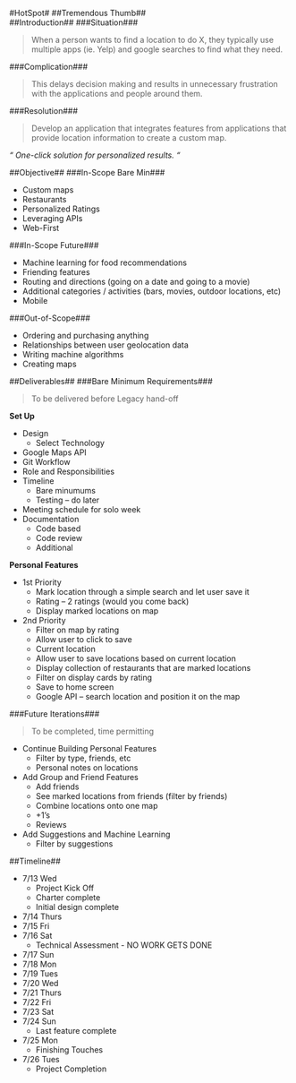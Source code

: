#HotSpot#
##Tremendous Thumb##
<br>
##Introduction##
###Situation###
> When a person wants to find a location to do X, they typically use multiple apps (ie. Yelp) and google searches to find what they need.

###Complication###
>This delays decision making and results in unnecessary frustration with the applications and people around them.


###Resolution###

>Develop an application that integrates features from applications that provide location information to create a custom map.

<em> “ One-click solution for personalized results. “ </em>

##Objective##
###In-Scope Bare Min###
  * Custom maps
  * Restaurants
  * Personalized Ratings
  * Leveraging APIs
  * Web-First
  
###In-Scope Future###
  * Machine learning for food recommendations
  * Friending features
  * Routing and directions (going on a date and going to a movie)
  * Additional categories / activities (bars, movies, outdoor locations, etc)
  * Mobile

###Out-of-Scope###
  * Ordering and purchasing anything
  * Relationships between user geolocation data
  * Writing machine algorithms
  * Creating maps

##Deliverables##
###Bare Minimum Requirements###
> To be delivered before Legacy hand-off

**Set Up**
  * Design
    * Select Technology
  * Google Maps API
  * Git Workflow
  * Role and Responsibilities
  * Timeline
    * Bare minumums
    * Testing – do later
  * Meeting schedule for solo week
  * Documentation
    * Code based
    * Code review
    * Additional
    
**Personal Features**
  * 1st Priority
    * Mark location through a simple search and let user save it
    * Rating – 2 ratings (would you come back)
    * Display marked locations on map
  * 2nd Priority
    * Filter on map by rating
    * Allow user to click to save
    * Current location 
    * Allow user to save locations based on current location
    * Display collection of restaurants that are marked locations
    * Filter on display cards by rating
    * Save to home screen
    * Google API – search location and position it on the map

###Future Iterations###
> To be completed, time permitting

  * Continue Building Personal Features
    * Filter by type, friends, etc
    * Personal notes on locations
  * Add Group and Friend Features
    * Add friends
    * See marked locations from friends (filter by friends)
    * Combine locations onto one map
    * +1’s
    * Reviews
  * Add Suggestions and Machine Learning
    * Filter by suggestions

##Timeline##
  * 7/13 Wed
    * Project Kick Off
    * Charter complete
    * Initial design complete
  * 7/14 Thurs
  * 7/15 Fri
  * 7/16 Sat
    * Technical Assessment - NO WORK GETS DONE 
  * 7/17 Sun
  * 7/18 Mon
  * 7/19 Tues
  * 7/20 Wed
  * 7/21 Thurs
  * 7/22 Fri 
  * 7/23 Sat
  * 7/24 Sun
    * Last feature complete
  * 7/25 Mon
    * Finishing Touches
  * 7/26 Tues
    * Project Completion 











